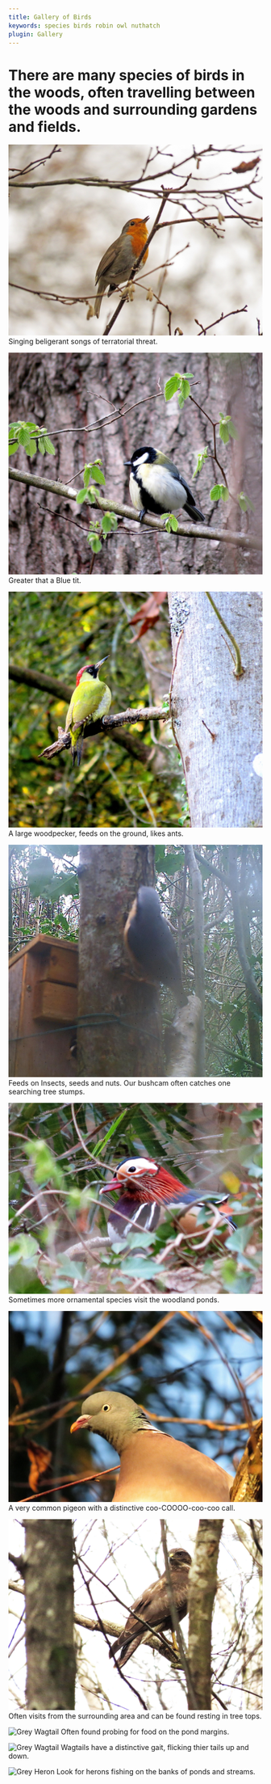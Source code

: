 ```yaml
---
title: Gallery of Birds
keywords: species birds robin owl nuthatch
plugin: Gallery
---
```


# There are many species of birds in the woods, often travelling between the woods and surrounding gardens and fields.

![Robin](birds/robin_singing.jpg "Robin")
Singing beligerant songs of terratorial threat.

![Great Tit](birds/great_tit.jpg "Great Tit")
Greater that a Blue tit.

![Green woodpecker](birds/green_woodpecker.jpg "Green Woodpecker")
A large woodpecker, feeds on the ground, likes ants.

![Nuthatch](birds/nuthatch.jpg "Nuthatch")
Feeds on Insects, seeds and nuts. Our bushcam often catches one searching tree stumps.

![Mandarin](birds/mandarin_duck.jpg "Mandarin Duck")
Sometimes more ornamental species visit the woodland ponds.

![Wood Pigeon](birds/wood_pigeon.jpg "Wood Pigeon")
A very common pigeon with a distinctive coo-COOOO-coo-coo call.

![Common Buzzard](birds/common_buzzard.jpg "Common Buzzard")
Often visits from the surrounding area and can be found resting in tree tops.

![Grey Wagtail](birds/grey_wagtail_1.jpg "Grey Wagtail")
Often found probing for food on the pond margins.

![Grey Wagtail](birds/grey_wagtail_2.jpg "Grey Wagtail")
Wagtails have a distinctive gait, flicking thier tails up and down.

![Grey Heron](birds/grey_heron.jpg "Grey Heron")
Look for herons fishing on the banks of ponds and streams.
